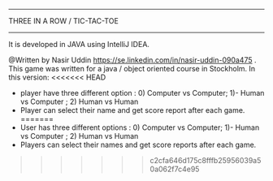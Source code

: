 ****************************
THREE IN A ROW / TIC-TAC-TOE 
****************************

 It is developed in JAVA using IntelliJ IDEA.
 
@Written by Nasir Uddin https://se.linkedin.com/in/nasir-uddin-090a475 . This game was written for a java / object oriented course in Stockholm. In this version:
<<<<<<< HEAD
- player have three different option : 0) Computer vs Computer; 1)- Human vs Computer ; 2) Human vs Human
- Player can select their name and get score report after each game.
=======
- User has three different options : 0) Computer vs Computer; 1)- Human vs Computer ; 2) Human vs Human
- Players can select their names and get score reports after each game.
>>>>>>> c2cfa646d175c8fffb25956039a50a062f7c4e95


 


